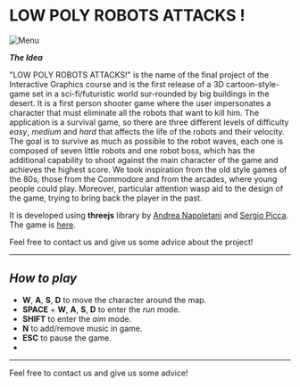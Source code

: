 # LOW POLY ROBOTS ATTACKS !

![Menu](images/menu.jpg)

***The Idea***

"LOW POLY ROBOTS ATTACKS!" is the name of the final project of the Interactive Graphics course and  is  the  first  release  of  a  3D  cartoon-style-game  set  in  a  sci-fi/futuristic  world  sur-rounded by big buildings in the desert.  It is a first person shooter game where the user impersonates a character that must eliminate all the robots that want to kill him.  The application is a survival game, so there are three different levels of difficulty *easy*, *medium* and *hard* that affects the life of the robots and their velocity.  The goal is to survive as much as possible to the robot waves, each one is composed of seven little robots and one robot boss, which has the additional capability to shoot against the main character of the game and achieves the highest score. We took inspiration from the old style games of the 80s, those from the Commodore and from the arcades, where young people could play.  Moreover, particular attention wasp aid to the design of the game, trying to bring back the player in the past.

It is developed using **threejs** library by [Andrea Napoletani](https://www.linkedin.com/in/andrea-napoletani-aa0b87166/) and [Sergio Picca](https://www.linkedin.com/in/sergio-picca-801b0b173/). The game is [here](https://sapienzainteractivegraphicscourse.github.io/final-project-as-team/).

Feel free to contact us and give us some advice about the project!

-------------------------------------------------------------------------

***How to play***
-
- **W**, **A**, **S**, **D** to move the character around the map.
- **SPACE** + **W**, **A**, **S**, **D** to enter the *run* mode.
- **SHIFT** to enter the *aim* mode.
- **N** to add/remove music in game.
- **ESC** to pause the game.
-

------------------------------------------------------------------------

Feel free to contact us and give us some advice!

